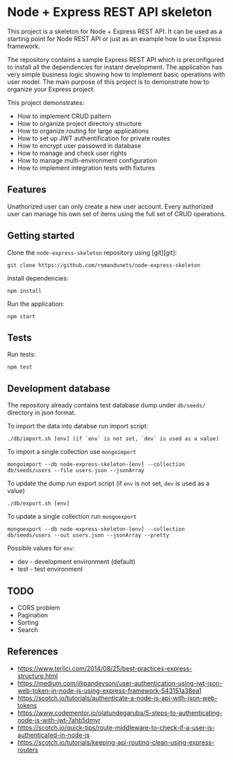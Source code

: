# Node + Express REST API skeleton
This project is a skeleton for Node + Express REST API. It can be used as a starting point for Node REST API or just as an example how to use Express framework.

The repository contains a sample Express REST API which is preconfigured to install all the dependencies for instant development. The application has very simple business logic showing how to implement basic operations with user model. The main purpose of this project is to demonstrate how to organize your Express project.

This project demonstrates:
 * How to implement CRUD pattern
 * How to organize project directory structure
 * How to organize routing for large applications
 * How to set up JWT authentification for private routes
 * How to encrypt user passowrd in database
 * How to manage and check user rights
 * How to manage multi-environment configuration
 * How to implement integration tests with fixtures

## Features
Unathorized user can only create a new user account. Every authorized user can manage his own set of items using the full set of CRUD operations.

## Getting started

Clone the `node-express-skeleton` repository using [git][git]:

```
git clone https://github.com/romandunets/node-express-skeleton
```

Install dependencies:

```
npm install
```

Run the application:
```
npm start
```

## Tests

Run tests:

```
npm test
```

## Development database
The repository already contains test database dump under `db/seeds/` directory in json format.

To import the data into databse run import script:
```
./db/import.sh [env] (if `env` is not set, `dev` is used as a value)
```

To import a single collection use `mongoimport`
```
mongoimport --db node-express-skeleton-[env] --collection db/seeds/users --file users.json --jsonArray
```

To update the dump run export script (if `env` is not set, `dev` is used as a value)
```
./db/export.sh [env]
```

To update a single collection run `mongoexport`
```
mongoexport --db node-express-skeleton-[env] --collection db/seeds/users --out users.json --jsonArray --pretty
```

Possible values for `env`:
 * dev - development environment (default)
 * test - test environment

## TODO
 * CORS problem
 * Pagination
 * Sorting
 * Search

## References
 * https://www.terlici.com/2014/08/25/best-practices-express-structure.html
 * https://medium.com/@pandeysoni/user-authentication-using-jwt-json-web-token-in-node-js-using-express-framework-543151a38ea1
 * https://scotch.io/tutorials/authenticate-a-node-js-api-with-json-web-tokens
 * https://www.codementor.io/olatundegaruba/5-steps-to-authenticating-node-js-with-jwt-7ahb5dmyr
 * https://scotch.io/quick-tips/route-middleware-to-check-if-a-user-is-authenticated-in-node-js
 * https://scotch.io/tutorials/keeping-api-routing-clean-using-express-routers